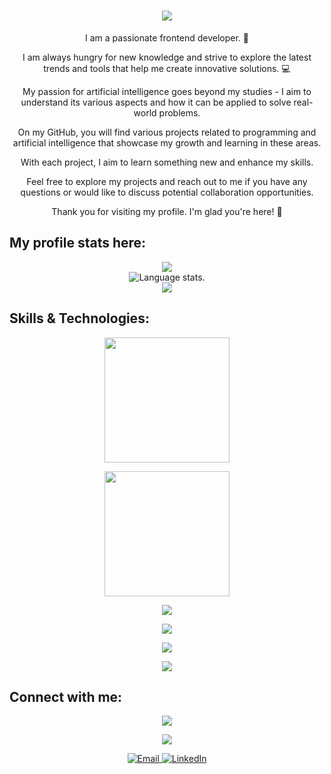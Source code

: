 
<div align="center">
  <h1>
    <a href="https://github.com/MarinaShustrova">
      <img src="https://images.unsplash.com/photo-1526040652367-ac003a0475fe?auto=format&fit=crop&q=80&w=1770&ixlib=rb-4.0.3&ixid=M3wxMjA3fDB8MHxwaG90by1wYWdlfHx8fGVufDB8fHx8fA%3D%3D">
    </a>
  </h1>
</div>


<p align="center">
I am a passionate frontend developer. 🧠
</p>
<p align="center">
I am always hungry for new knowledge and strive to explore the latest trends and tools that help me create innovative solutions. 💻
</p>
<p align="center">
My passion for artificial intelligence goes beyond my studies - I aim to understand its various aspects and how it can be applied to solve real-world problems.
</p>

<p align="center">
On my GitHub, you will find various projects related to programming and artificial intelligence that showcase my growth and learning in these areas. 
</p>
<p align="center">
With each project, I aim to learn something new and enhance my skills.
</p>
<p align="center">
Feel free to explore my projects and reach out to me if you have any questions or would like to discuss potential collaboration opportunities.
</p>
<p align="center">
Thank you for visiting my profile. I'm glad you're here! 🎉
</p>
 
## **My profile stats here:**

<div align="center">
  <a href="https://github.com/MarinaShustrova">
    <img src="http://github-profile-summary-cards.vercel.app/api/cards/profile-details?username=MarinaShustrova&theme=slateorange" />
  </a>
  </div>

<div align="center">
  <img src="https://github-readme-stats.vercel.app/api/top-langs/?username=MarinaShustrova&langs_count=8&theme=great-gatsby" alt="Language stats.">
</div>

<div align="center">
  <a href="https://github.com/MarinaShustrova">
    <img src="https://github-readme-streak-stats.herokuapp.com?user=MarinaShustrova&theme=rising-sun&hide_border=true&exclude_days=Sun" />
  </a>
  
</div>
  

## **Skills & Technologies:**

<div align="center">
  <p align="center">
    <img src="https://count.getloli.com/get/@MarinaShustrova.github.readme" width="200"/>
  </p>
</div>

<div align="center">
  <p align="center">
    <img src="https://media.giphy.com/media/QssGEmpkyEOhBCb7e1/giphy.gif" width="200"/>
  </p>
</div>

<div align="center">
  <p align="center">
  <a href="https://github.com/MarinaShustrova">
    <img src="https://img.shields.io/badge/Languages:-orange" />
  </a>
</p>
</div>

<div align="center">
  <p align="center">
  <a href="https://github.com/MarinaShustrova?tab=repositories">
    <img src="https://skillicons.dev/icons?i=c,cpp,cs,java,py,css,html,js,php" />
  </a>
</p>
</div>

<div align="center">
  <p align="center">
  <a href="https://github.com/MarinaShustrova">
    <img src="https://img.shields.io/badge/Development:-orange" />
  </a>
</p>
</div>

<div align="center">
  <p align="center">
  <a href="https://github.com/MarinaShustrova?tab=repositories">
    <img src="https://skillicons.dev/icons?i=git,visualstudio,vscode,idea" /> 
  </a>
</p>
</div>

## **Connect with me:**

<div align="center">
  <p align="center">
  <a href="https://github.com/MarinaShustrova">
    <img src="https://img.shields.io/badge/Socialmedia:-orange" />
  </a>
</p>
</div>

<p align="center">
  <a href="https://www.instagram.com/marisstrv">
    <img src="https://skillicons.dev/icons?i=instagram" />
  </a>
</p>

<p align="center">
    <a href="marinashustrovawork@gmail.com">
        <img src="Email.png" alt="Email">
    </a>
    <a href="https://www.linkedin.com/in/MarinaShustrova/">
        <img src="LikedIn.png" alt="LinkedIn">
    </a>
</p>





